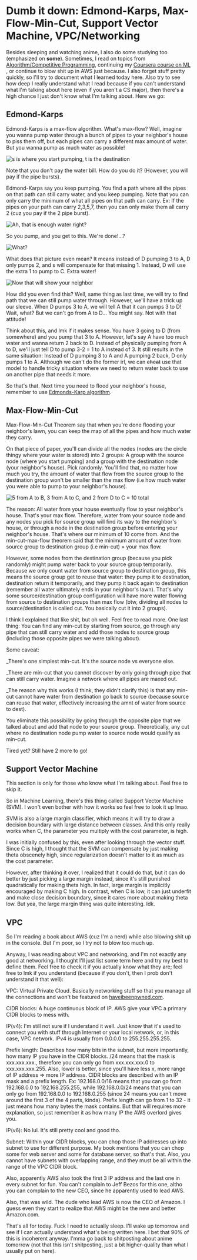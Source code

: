 # Dumb it down: Edmond-Karps, Max-Flow-Min-Cut, Support Vector Machine, VPC/Networking


Besides sleeping and watching anime, I also do some studying too (emphasized on **some**).
Sometimes, I read on topics from [Algorithm/Competitive Programming](https://cp-algorithms.com), continuing my [Coursera course on ML](https://www.coursera.org/learn/machine-learning)
, or continue to blow shit up in AWS just because. I also forget stuff pretty quickly, 
so I'll try to document what I learned today here. Also try to see how deep I really understand what I read because if you can't understand what 
I'm talking about here (even if you aren't a CS major), then there's a high chance I just don't know what I'm talking about. Here we go:

## Edmond-Karps 

Edmond-Karps is a max-flow algorithm. What's max-flow? Well, imagine you wanna pump water through a bunch of pipes to your neighbor's house to piss them off, 
but each pipes can carry a different max amount of water. But you wanna pump as much water as possible!

![s is where you start pumping, t is the destination](https://raw.githubusercontent.com/e-maxx-eng/e-maxx-eng/master/img/Flow1.png)

Note that you don't pay the water bill. How do you do it? (However, you will pay if the pipe bursts).

Edmond-Karps say you keep pumping. You find a path where all the pipes on that path can still carry water, and you keep pumping.
Note that you can only carry the minimum of what all pipes on that path can carry. Ex: If the pipes on your path can carry 2,3,5,7, then you can only make 
them all carry 2 (cuz you pay if the 2 pipe burst).

![Ah, that is enough water right?](https://raw.githubusercontent.com/e-maxx-eng/e-maxx-eng/master/img/Flow7.png)

So you pump, and you get to this. We're done!...?

![What?](https://raw.githubusercontent.com/e-maxx-eng/e-maxx-eng/master/img/Flow8.png)

What does that picture even mean? It means instead of D pumping 3 to A, D only pumps 2, and s will compensate for that missing 1. 
Instead, D will use the extra 1 to pump to C. Extra water!

![Now that will show your neighbor](https://raw.githubusercontent.com/e-maxx-eng/e-maxx-eng/master/img/Flow9.png)

How did you even find this? Well, same thing as last time, we will try to find path that we can still pump water through. 
However, we'll have a trick up our sleeve. When D pumps 3 to A, we will tell A that it can pumps 3 to D! Wait, what? But we can't go from A to D... You might say. Not with that attitude!

Think about this, and lmk if it makes sense. You have 3 going to D (from somewhere) and you pump that 3 to A. However, let's say A have too much water and wanna return 2 back to D. Instead of physically pumping from A to D, 
we'll just tell D to pump 3-2 = 1 to A instead of 3. It still results in the same situation: Instead of D pumping 3 to A and A pumping 2 back, D only pumps 1 to A. Although we can't do the former irl, we can ~~cheat~~ 
use that model to handle tricky situation where we need to return water back to use on another pipe that needs it more.

So that's that. Next time you need to flood your neighbor's house, remember to use [Edmonds-Karp algorithm](https://cp-algorithms.com/graph/edmonds_karp.html).

## Max-Flow-Min-Cut

Max-Flow-Min-Cut Theorem say that when you're done flooding your neighbor's lawn, you can keep the map of all the pipes and how much water they carry.

On that piece of paper, you'll can divide all the nodes (nodes are the circle thingy where your water is stored) into 2 groups: A group with the source node (where you start pumping) 
and a group with the destination node (your neighbor's house). Pick randomly. You'll find that, no matter how much you try, the amount of water that flow from the 
source group to the destination group won't be smaller than the max flow (i.e how much water you were able to pump to your neighbor's house).

![5 from A to B, 3 from A to C, and 2 from D to C = 10 total](https://raw.githubusercontent.com/e-maxx-eng/e-maxx-eng/master/img/Cut.png)

The reason: All water from your house eventually flow to your neighbor's house. That's your max flow. Therefore, water from your source node and any nodes you pick for source group will find its way to the neighbor's house, or through a node in the destination group before entering your neighbor's house.
That's where our minimum of 10 come from. And the min-cut-max-flow theorem said that the minimum amount of water from source group to destination group (i.e min-cut) = your max flow.

However, some nodes from the destination group (because you pick randomly) might pump water back to your source group temporarily. Because we only count water from source group to destination group, this means 
the source group get to reuse that water: they pump it to destination, destination return it temporarily, and they pump it back again to destination (remember all water ultimately ends in your neighbor's lawn). 
That's why some source/destination group configuration will have more water flowing from source to destination groups than max flow (btw, dividing all nodes to source/destination is called cut. You basically cut it into 2 groups).

I think I explained that like shit, but oh well. Feel free to read more. One last thing: You can find any min-cut by starting from source, go through any pipe that can still carry water and add those nodes to source group 
(including those opposite pipes we were talking about). 

Some caveat: 

_There's one simplest min-cut. It's the source node vs everyone else. 

_There are min-cut that you cannot discover by only going through pipe that can still carry water. Imagine a network where all pipes are maxed out.

_The reason why this works (I think, they didn't clarify this) is that any min-cut cannot have water from destination go back to source (because source can reuse that water, effectively increasing the amnt of water from source to dest). 

You eliminate this possibility by going through the opposite pipe that we talked about and add that node to your source group.  Theoretically, any cut where no destination node pump water to source node would qualify as min-cut.

Tired yet? Still have 2 more to go!

## Support Vector Machine

This section is only for those who know what I'm talking about. Feel free to skip it.

So in Machine Learning, there's this thing called Support Vector Machine (SVM). I won't even bother with how it works so feel free to look it up lmao.

SVM is also a large margin classifier, which means it will try to draw a decision boundary with large distance between classes. And this only really works when C, the parameter you multiply with the cost parameter, is high.

I was initially confused by this, even after looking through the vector stuff. Since C is high, I thought that the SVM can compensate by just making theta obscenely high, since regularization doesn't matter to it as much as the cost parameter.

However, after thinking it over, I realized that it could do that, but it can do better by just picking a large margin instead, since it's still punished quadratically for making theta high. 
In fact, large margin is implicitly encouraged by making C high. In contrast, when C is low, it can just underfit and make close decision boundary, since it cares more about making theta low. But yea, the large margin thing was quite interesting. Idk. 

## VPC

So I'm reading a book about AWS (cuz I'm a nerd) while also blowing shit up in the console. But I'm poor, so I try not to blow too much up. 

Anyway, I was reading about VPC and networking, and I'm not exactly any good at networking. I thought I'll just list some term here and try my best to define them. Feel free to check it if you actually know what they are; 
feel free to lmk if you understand (because if you don't, then I prob don't understand it that well):

VPC: Virtual Private Cloud. Basically networking stuff so that you manage all the connections and won't be featured on [haveibeenpwned.com](https://haveibeenpwned.com).

CIDR blocks: A huge continuous block of IP. AWS give your VPC a primary CIDR blocks to mess with.

IP(v4): I'm still not sure if I understand it well. Just know that it's used to connect you with stuff through Internet or your local network, or, in this case, VPC network. IPv4 is usually from 0.0.0.0 to 255.255.255.255.

Prefix length: Describes how many bits in the subnet, but more importantly, how many IP you have in the CIDR blocks. /24 means that the mask is xxx.xxx.xxx., therefore you can only go from xxx.xxx.xxx.0 to xxx.xxx.xxx.255. 
Also, lower is better, since you'll have less x, more range of IP address => more IP address. CIDR blocks are described with an IP mask and a prefix length. Ex: 192.168.0.0/16 means that you can go from 192.168.0.0 to 192.168.255.255, while 
192.168.0.0/24 means that you can only go from 192.168.0.0 to 192.168.0.255 (since 24 means you can't move around the first 3 of the 4 parts, kinda). Prefix length can go from 1 to 32 - it just means how many bytes the mask contains. But that will requires more explanation, 
so just remember it as how many IP the AWS overlord gives you.

IP(v6): No lul. It's still pretty cool and good tho.

Subnet: Within your CIDR blocks, you can chop those IP addresses up into subnet to use for different purpose. My book mentions that you can chop some for web server and some for database server, so that's that. Also, you cannot 
have subnets with overlapping range, and they must be all within the range of the VPC CIDR block.

Also, apparently AWS also took the first 3 IP address and the last one in every subnet for fun. You can't complain to Jeff Bezos for this one, altho you can complain to the new CEO, since he apparently used to lead AWS.

Also, that was wild. The dude who lead AWS is now the CEO of Amazon. I guess even they start to realize that AWS might be the new and better Amazon.com.

That's all for today. Fuck I need to actually sleep. I'll wake up tomorrow and see if I can actually understand what's being written here. I bet that 90% of this is incoherent anyway. 
I'mma go back to shitposting about anime tomorrow (not that this isn't shitposting, just a bit higher-quality than what I usually put on here).
